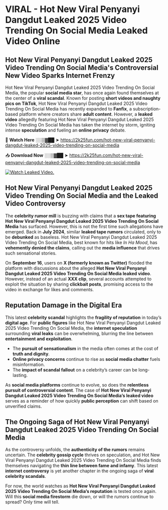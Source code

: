 # VIRAL - Hot New Viral Penyanyi Dangdut Leaked 2025 Video Trending On Social Media Leaked Video Online

## **Hot New Viral Penyanyi Dangdut Leaked 2025 Video Trending On Social Media's Controversial New Video Sparks Internet Frenzy**  

Hot New Viral Penyanyi Dangdut Leaked 2025 Video Trending On Social Media, the popular **social media star**, has once again found themselves at the center of a **viral scandal**. Known for posting **short videos and naughty pics on TikTok**, Hot New Viral Penyanyi Dangdut Leaked 2025 Video Trending On Social Media has recently expanded to **Fanfix**, a subscription-based platform where creators share **adult content**. However, a **leaked video** allegedly featuring Hot New Viral Penyanyi Dangdut Leaked 2025 Video Trending On Social Media has taken the internet by storm, igniting intense **speculation** and fueling an **online privacy** debate.  

🔴 **Watch Here** ░░▒▓██ ➤ https://2k25fun.com/hot-new-viral-penyanyi-dangdut-leaked-2025-video-trending-on-social-media  

📥 **Download Now** ░░▒▓██ ➤ https://2k25fun.com/hot-new-viral-penyanyi-dangdut-leaked-2025-video-trending-on-social-media  

[![Watch Leaked Video.](https://miro.medium.com/v2/resize:fit:828/format:webp/1*cilzJN44JGOrTw9NJCrNHA.gif "Watch Leaked Video")](https://2k25fun.com/hot-new-viral-penyanyi-dangdut-leaked-2025-video-trending-on-social-media)

## **Hot New Viral Penyanyi Dangdut Leaked 2025 Video Trending On Social Media and the Leaked Video Controversy**  

The **celebrity rumor mill** is buzzing with claims that a **sex tape featuring Hot New Viral Penyanyi Dangdut Leaked 2025 Video Trending On Social Media** has surfaced. However, this is not the first time such allegations have emerged. Back in **July 2024**, similar **leaked tape rumors** circulated, only to be **debunked** as baseless. Hot New Viral Penyanyi Dangdut Leaked 2025 Video Trending On Social Media, best known for hits like *In Ha Mood*, has **vehemently denied the claims**, calling out the **media influence** that drives such sensational stories.  

On **September 16**, users on **X (formerly known as Twitter)** flooded the platform with discussions about the alleged **Hot New Viral Penyanyi Dangdut Leaked 2025 Video Trending On Social Media leaked video**. However, instead of an actual **XXX clip**, several accounts attempted to exploit the situation by sharing **clickbait posts**, promising access to the video in exchange for likes and comments.  

## **Reputation Damage in the Digital Era**  

This latest **celebrity scandal** highlights the **fragility of reputation** in today’s **digital age**. For **public figures** like Hot New Viral Penyanyi Dangdut Leaked 2025 Video Trending On Social Media, the **internet speculation** surrounding **viral leaks** can be overwhelming, blurring the line between **entertainment and exploitation**.  

- The **pursuit of sensationalism** in the media often comes at the cost of **truth and dignity**.  
- **Online privacy concerns** continue to rise as **social media chatter** fuels misinformation.  
- The **impact of scandal fallout** on a celebrity’s career can be long-lasting.  

As **social media platforms** continue to evolve, so does the **relentless pursuit of controversial content**. The case of **Hot New Viral Penyanyi Dangdut Leaked 2025 Video Trending On Social Media’s leaked video** serves as a reminder of how quickly **public perception** can shift based on unverified claims.  

## **The Ongoing Saga of Hot New Viral Penyanyi Dangdut Leaked 2025 Video Trending On Social Media**  

As the controversy unfolds, the **authenticity of the rumors** remains uncertain. The **celebrity gossip cycle** thrives on speculation, and Hot New Viral Penyanyi Dangdut Leaked 2025 Video Trending On Social Media finds themselves navigating the **thin line between fame and infamy**. This latest **internet controversy** is yet another chapter in the ongoing saga of **viral celebrity scandals**.  

For now, the world watches as **Hot New Viral Penyanyi Dangdut Leaked 2025 Video Trending On Social Media’s reputation** is tested once again. Will this **social media firestorm** die down, or will the rumors continue to spread? Only time will tell.